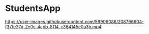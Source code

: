# StudentsApp

https://user-images.githubusercontent.com/58906086/208796604-f37fe37d-2e0c-4abb-8f14-c364145e0a3b.mp4

